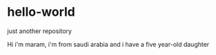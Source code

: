 # hello-world
just another repository

Hi i'm maram, i'm from saudi arabia and i have a five year-old daughter
